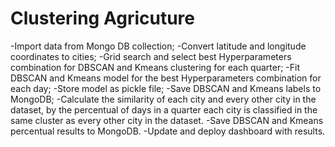# Clustering Agricuture

-Import data from Mongo DB collection;
-Convert latitude and longitude coordinates to cities;
-Grid search and select best Hyperparameters combination for DBSCAN and Kmeans clustering for each quarter;
-Fit DBSCAN and Kmeans model for the best Hyperparameters combination for each day;
-Store model as pickle file;
-Save DBSCAN and Kmeans labels to MongoDB;
-Calculate the similarity of each city and every other city in the dataset, by the percentual of days in a quarter 
each city is classified in the same cluster as every other city in the dataset.
-Save DBSCAN and Kmeans percentual results to MongoDB.
-Update and deploy dashboard with results.